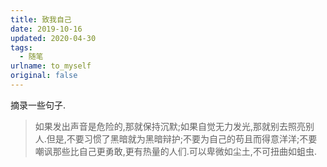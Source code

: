 ```yaml
---
title: 致我自己
date: 2019-10-16
updated: 2020-04-30
tags:
  - 随笔
urlname: to_myself
original: false
---
```

摘录一些句子.
<!--more-->
>如果发出声音是危险的,那就保持沉默;如果自觉无力发光,那就别去照亮别人.但是,不要习惯了黑暗就为黑暗辩护;不要为自己的苟且而得意洋洋;不要嘲讽那些比自己更勇敢,更有热量的人们.可以卑微如尘土,不可扭曲如蛆虫.



